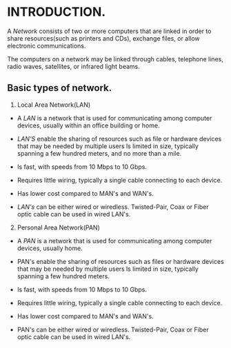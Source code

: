 # INTRODUCTION.

A *Network* consists of two or more computers that are linked in order to share resources(such as printers and CDs), exchange files, or allow electronic communications.

The computers on a network may be linked through cables, telephone lines, radio waves, satellites, or infrared light beams.

## Basic types of network.

1. Local Area Network(LAN)

+ A *LAN* is a network that is used for communicating among computer devices, usually within an office building or home.

+ *LAN'S* enable the sharing of resources such as file or hardware devices that may be needed by multiple users ls limited in size, typically spanning a few hundred meters, and no more than a mile.

+ ls fast, with speeds from 10 Mbps to 10 Gbps.

+ Requires little wiring, typically a single cable connecting to each device.

+ Has lower cost compared to MAN's and WAN's.

+ *LAN's* can be either wired or wiredless. Twisted-Pair, Coax or Fiber optic cable can be used in wired LAN's.

2. Personal Area Network(PAN)

+ A *PAN* is a network that is used for communicating among computer devices, usually home.

+ PAN's enable the sharing of resources such as files or hardware devices that may be needed by multiple users ls limited in size, typically spanning a few hundred meters.

+ ls fast, with speeds from 10 Mbps to 10 Gbps.

+ Requires little wiring, typically a single cable connecting to each device.

+ Has lower cost compared to MAN's and WAN's.

+ PAN's can be either wired or wiredless. Twisted-Pair, Coax or Fiber optic cable can be used in wired LAN's.
